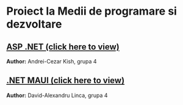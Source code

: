 # Proiect la Medii de programare si dezvoltare

## [ASP .NET (click here to view)](https://github.com/andreikish/ProiectAuto-ASP-.Net-Core.git)
**Author:** Andrei-Cezar Kish, grupa 4

## [.NET MAUI (click here to view)](https://github.com/davidlinca/ProiectAutoMaui.git)
**Author:** David-Alexandru Linca, grupa 4
